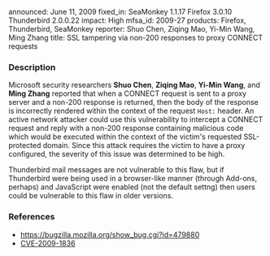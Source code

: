announced: June 11, 2009
fixed_in: SeaMonkey 1.1.17
          Firefox 3.0.10
          Thunderbird 2.0.0.22
impact: High
mfsa_id: 2009-27
products: Firefox, Thunderbird, SeaMonkey
reporter: Shuo Chen, Ziqing Mao, Yi-Min Wang, Ming Zhang
title: SSL tampering via non-200 responses to proxy CONNECT requests

<h3>Description</h3>

<p>Microsoft security researchers <strong>Shuo
Chen</strong>, <strong>Ziqing Mao</strong>, <strong>Yi-Min
Wang</strong>, and <strong>Ming Zhang</strong> reported that when a
CONNECT request is sent to a proxy server and a non-200 response is
returned, then the body of the response is incorrectly rendered
within the context of the request <code>Host:</code> header.  An
active network attacker could use this vulnerability to intercept a
CONNECT request and reply with a non-200 response containing malicious
code which would be executed within the context of the victim's
requested SSL-protected domain.  Since this attack requires the victim
to have a proxy configured, the severity of this issue was determined
to be high.</p>

<p class="note">Thunderbird mail messages are not vulnerable to this flaw,
but if Thunderbird were being used in a browser-like manner (through Add-ons,
perhaps) and JavaScript were enabled (not the default settng) then users could
be vulnerable to this flaw in older versions.
</p>

<h3>References</h3>

<ul>
  <li><a href="https://bugzilla.mozilla.org/show_bug.cgi?id=479880">https://bugzilla.mozilla.org/show_bug.cgi?id=479880</a></li>
  <li><a class="ex-ref" href="http://cve.mitre.org/cgi-bin/cvename.cgi?name=CVE-2009-1836">CVE-2009-1836</a></li>
</ul>




